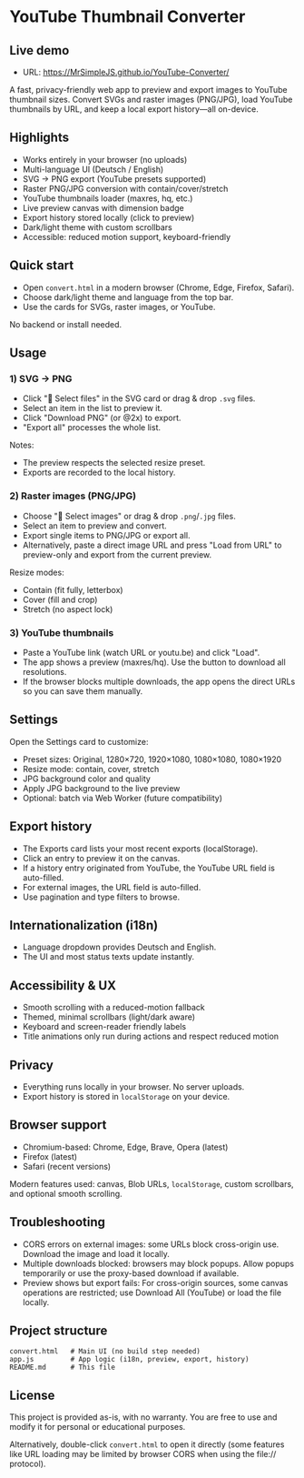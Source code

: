 # YouTube Thumbnail Converter

## Live demo

- URL: https://MrSimpleJS.github.io/YouTube-Converter/


A fast, privacy-friendly web app to preview and export images to YouTube thumbnail sizes. Convert SVGs and raster images (PNG/JPG), load YouTube thumbnails by URL, and keep a local export history—all on-device.

## Highlights

- Works entirely in your browser (no uploads)
- Multi-language UI (Deutsch / English)
- SVG → PNG export (YouTube presets supported)
- Raster PNG/JPG conversion with contain/cover/stretch
- YouTube thumbnails loader (maxres, hq, etc.)
- Live preview canvas with dimension badge
- Export history stored locally (click to preview)
- Dark/light theme with custom scrollbars
- Accessible: reduced motion support, keyboard-friendly

## Quick start

- Open `convert.html` in a modern browser (Chrome, Edge, Firefox, Safari).
- Choose dark/light theme and language from the top bar.
- Use the cards for SVGs, raster images, or YouTube.

No backend or install needed.

## Usage

### 1) SVG → PNG
- Click "📁 Select files" in the SVG card or drag & drop `.svg` files.
- Select an item in the list to preview it.
- Click "Download PNG" (or @2x) to export.
- "Export all" processes the whole list.

Notes:
- The preview respects the selected resize preset.
- Exports are recorded to the local history.

### 2) Raster images (PNG/JPG)
- Choose "📁 Select images" or drag & drop `.png`/`.jpg` files.
- Select an item to preview and convert.
- Export single items to PNG/JPG or export all.
- Alternatively, paste a direct image URL and press "Load from URL" to preview-only and export from the current preview.

Resize modes:
- Contain (fit fully, letterbox)
- Cover (fill and crop)
- Stretch (no aspect lock)

### 3) YouTube thumbnails
- Paste a YouTube link (watch URL or youtu.be) and click "Load".
- The app shows a preview (maxres/hq). Use the button to download all resolutions.
- If the browser blocks multiple downloads, the app opens the direct URLs so you can save them manually.

## Settings

Open the Settings card to customize:
- Preset sizes: Original, 1280×720, 1920×1080, 1080×1080, 1080×1920
- Resize mode: contain, cover, stretch
- JPG background color and quality
- Apply JPG background to the live preview
- Optional: batch via Web Worker (future compatibility)

## Export history

- The Exports card lists your most recent exports (localStorage).
- Click an entry to preview it on the canvas.
- If a history entry originated from YouTube, the YouTube URL field is auto-filled.
- For external images, the URL field is auto-filled.
- Use pagination and type filters to browse.

## Internationalization (i18n)

- Language dropdown provides Deutsch and English.
- The UI and most status texts update instantly.

## Accessibility & UX

- Smooth scrolling with a reduced-motion fallback
- Themed, minimal scrollbars (light/dark aware)
- Keyboard and screen-reader friendly labels
- Title animations only run during actions and respect reduced motion

## Privacy

- Everything runs locally in your browser. No server uploads.
- Export history is stored in `localStorage` on your device.

## Browser support

- Chromium-based: Chrome, Edge, Brave, Opera (latest)
- Firefox (latest)
- Safari (recent versions)

Modern features used: canvas, Blob URLs, `localStorage`, custom scrollbars, and optional smooth scrolling.

## Troubleshooting

- CORS errors on external images: some URLs block cross-origin use. Download the image and load it locally.
- Multiple downloads blocked: browsers may block popups. Allow popups temporarily or use the proxy-based download if available.
- Preview shows but export fails: For cross-origin sources, some canvas operations are restricted; use Download All (YouTube) or load the file locally.

## Project structure

```
convert.html   # Main UI (no build step needed)
app.js         # App logic (i18n, preview, export, history)
README.md      # This file
```

## License

This project is provided as-is, with no warranty. You are free to use and modify it for personal or educational purposes.

Alternatively, double-click `convert.html` to open it directly (some features like URL loading may be limited by browser CORS when using the file:// protocol).

